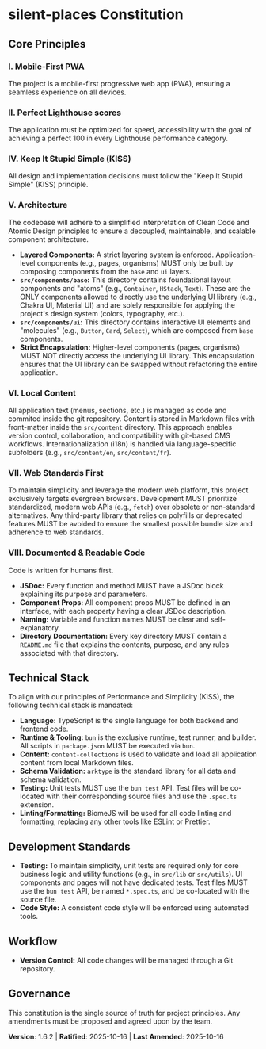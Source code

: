 <!--
Sync Impact Report:
- Version change: 1.6.1 → 1.6.2
- Modified sections:
    - None (Template-only change)
- Templates requiring updates:
    - ✅ .specify/templates/tasks-template.md
- Follow-up TODOs: None
-->
# silent-places Constitution

## Core Principles

### I. Mobile-First PWA
The project is a mobile-first progressive web app (PWA), ensuring a seamless experience on all devices.

### II. Perfect Lighthouse scores
The application must be optimized for speed, accessibility with the goal of achieving a perfect 100 in every Lighthouse performance category.

### IV. Keep It Stupid Simple (KISS)
All design and implementation decisions must follow the "Keep It Stupid Simple" (KISS) principle.

### V. Architecture
The codebase will adhere to a simplified interpretation of Clean Code and Atomic Design principles to ensure a decoupled, maintainable, and scalable component architecture.
-   **Layered Components:** A strict layering system is enforced. Application-level components (e.g., pages, organisms) MUST only be built by composing components from the `base` and `ui` layers.
-   **`src/components/base`:** This directory contains foundational layout components and "atoms" (e.g., `Container`, `HStack`, `Text`). These are the ONLY components allowed to directly use the underlying UI library (e.g., Chakra UI, Material UI) and are solely responsible for applying the project's design system (colors, typography, etc.).
-   **`src/components/ui`:** This directory contains interactive UI elements and "molecules" (e.g., `Button`, `Card`, `Select`), which are composed from `base` components.
-   **Strict Encapsulation:** Higher-level components (pages, organisms) MUST NOT directly access the underlying UI library. This encapsulation ensures that the UI library can be swapped without refactoring the entire application.

### VI. Local Content
All application text (menus, sections, etc.) is managed as code and commited inside the git repository. Content is stored in Markdown files with front-matter inside the `src/content` directory. This approach enables version control, collaboration, and compatibility with git-based CMS workflows. Internationalization (i18n) is handled via language-specific subfolders (e.g., `src/content/en`, `src/content/fr`).

### VII. Web Standards First
To maintain simplicity and leverage the modern web platform, this project exclusively targets evergreen browsers. Development MUST prioritize standardized, modern web APIs (e.g., `fetch`) over obsolete or non-standard alternatives. Any third-party library that relies on polyfills or deprecated features MUST be avoided to ensure the smallest possible bundle size and adherence to web standards.

### VIII. Documented & Readable Code
Code is written for humans first.
-   **JSDoc:** Every function and method MUST have a JSDoc block explaining its purpose and parameters.
-   **Component Props:** All component props MUST be defined in an interface, with each property having a clear JSDoc description.
-   **Naming:** Variable and function names MUST be clear and self-explanatory.
-   **Directory Documentation:** Every key directory MUST contain a `README.md` file that explains the contents, purpose, and any rules associated with that directory.

## Technical Stack

To align with our principles of Performance and Simplicity (KISS), the following technical stack is mandated:

*   **Language:** TypeScript is the single language for both backend and frontend code.
*   **Runtime & Tooling:** `bun` is the exclusive runtime, test runner, and builder. All scripts in `package.json` MUST be executed via `bun`.
*   **Content:** `content-collections` is used to validate and load all application content from local Markdown files.
*   **Schema Validation:** `arktype` is the standard library for all data and schema validation.
*   **Testing:** Unit tests MUST use the `bun test` API. Test files will be co-located with their corresponding source files and use the `.spec.ts` extension.
*   **Linting/Formatting:** BiomeJS will be used for all code linting and formatting, replacing any other tools like ESLint or Prettier.

## Development Standards

* **Testing:** To maintain simplicity, unit tests are required only for core business logic and utility functions (e.g., in `src/lib` or `src/utils`). UI components and pages will not have dedicated tests. Test files MUST use the `bun test` API, be named `*.spec.ts`, and be co-located with the source file.
* **Code Style:** A consistent code style will be enforced using automated tools.

## Workflow

* **Version Control:** All code changes will be managed through a Git repository.

## Governance

This constitution is the single source of truth for project principles. Any amendments must be proposed and agreed upon by the team.

**Version**: 1.6.2 | **Ratified**: 2025-10-16 | **Last Amended**: 2025-10-16